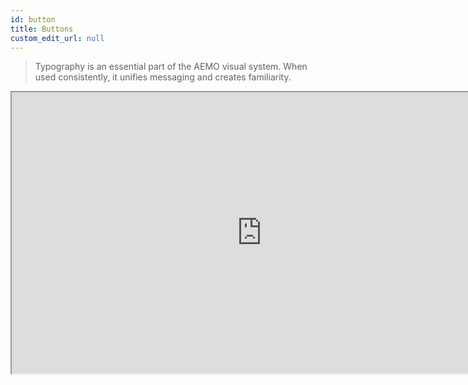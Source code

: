 ```yaml
---
id: button
title: Buttons
custom_edit_url: null
---
```


>Typography is an essential part of the AEMO visual system. When used consistently, it unifies messaging and creates familiarity.

<iframe width="800" height="450" src="https://www.figma.com/embed?embed_host=share&url=https%3A%2F%2Fwww.figma.com%2Ffile%2FkzLxtqv6YGL0wotiqzgEo4%2FGEL-UI-Doc%3Fnode-id%3D696%253A103251" allowfullscreen></iframe>